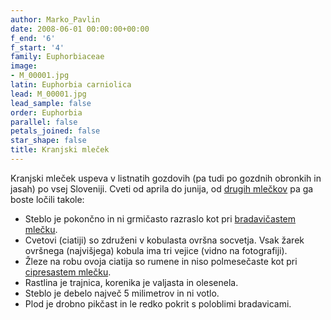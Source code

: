 ```yaml
---
author: Marko_Pavlin
date: 2008-06-01 00:00:00+00:00
f_end: '6'
f_start: '4'
family: Euphorbiaceae
image:
- M_00001.jpg
latin: Euphorbia carniolica
lead: M_00001.jpg
lead_sample: false
order: Euphorbia
parallel: false
petals_joined: false
star_shape: false
title: Kranjski mleček
---
```

Kranjski mleček uspeva v listnatih gozdovih (pa tudi po gozdnih obronkih in jasah) po vsej Sloveniji. Cveti od aprila do junija, od [drugih mlečkov](../../genus/euphorbia/) pa ga boste ločili takole:

-   Steblo je pokončno in ni grmičasto razraslo kot pri [bradavičastem mlečku](../../euphorbiaverrucosa/bradavi&#269;asti-mle&#269;ek/).
-   Cvetovi (ciatiji) so združeni v kobulasta ovršna socvetja. Vsak žarek ovršnega (najvišjega) kobula ima tri vejice (vidno na fotografiji).
-   Žleze na robu ovoja ciatija so rumene in niso polmesečaste kot pri [cipresastem mlečku](../../euphorbiacyparissias/cipresasti-mle&#269;ek/).
-   Rastlina je trajnica, korenika je valjasta in olesenela.
-   Steblo je debelo največ 5 milimetrov in ni votlo.
-   Plod je drobno pikčast in le redko pokrit s poloblimi bradavicami.
